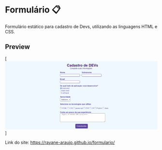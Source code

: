 # Formulário 📋

Formulário estático para cadastro de Devs, utilizando as linguagens HTML e CSS.

## Preview

[<img src="./src/imagem/form.gif" alt="gif da tela inicial do projeto formulário">]


Link do site: https://rayane-araujo.github.io/formulario/


